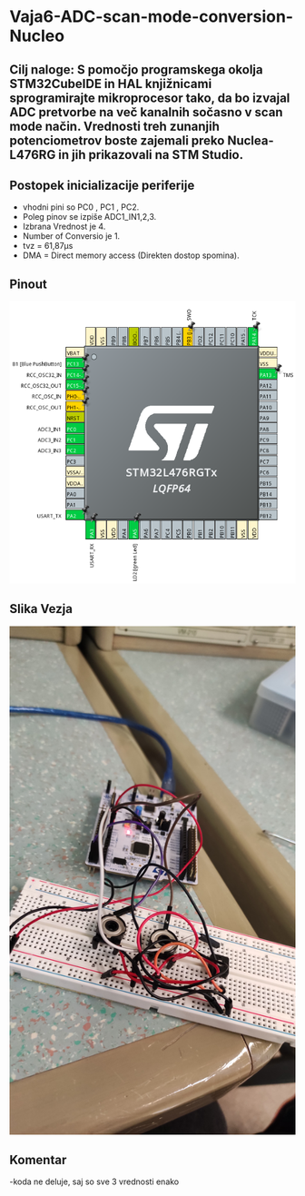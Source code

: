 # Vaja6-ADC-scan-mode-conversion-Nucleo

## Cilj naloge: S pomočjo programskega okolja STM32CubeIDE in HAL knjižnicami sprogramirajte mikroprocesor tako, da bo izvajal ADC pretvorbe na več kanalnih sočasno v scan mode način. Vrednosti treh zunanjih potenciometrov boste zajemali preko Nuclea-L476RG in jih prikazovali na STM Studio.

## Postopek inicializacije periferije

- vhodni pini so PC0 , PC1 , PC2.  
- Poleg pinov se izpiše ADC1_IN1,2,3.  
- Izbrana Vrednost je 4.  
- Number of Conversio je 1.  
- tvz = 61,87μs 
- DMA = Direct memory access (Direkten dostop spomina).

## Pinout
![Pinout](https://raw.githubusercontent.com/TomiHawky/Vaja6-ADC-scan-mode-conversion-Nucleo/main/Screenshot%20from%202022-11-21%2011-52-01.png)

## Slika Vezja
![SlikaVezja](https://raw.githubusercontent.com/TomiHawky/Vaja6-ADC-scan-mode-conversion-Nucleo/main/IMG_20221115_085853.jpg)

## Komentar
 -koda ne deluje, saj so sve 3 vrednosti enako
